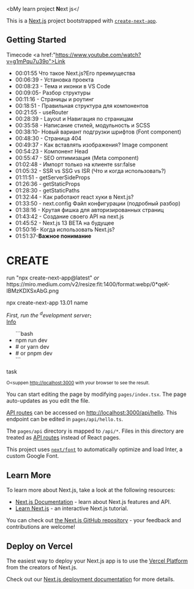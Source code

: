 <bMy learn project <b>N</b>ext js</

This is a [Next.js](https://nextjs.org/) project bootstrapped with [`create-next-app`](https://github.com/vercel/next.js/tree/canary/packages/create-next-app).

## Getting Started

Timecode
  <a href:"https://www.youtube.com/watch?v=g1mPqu7u39o">Link</a>

<ul>
  <li>00:01:55 Что такое Next.js?Его преимущества</li>
  <li> 00:06:39 - Установка проекта </li>
  <li>00:08:23 - Тема и иконки в VS Code</li>
  <li> 00:09:05- Разбор структуры</li>
   <li> 00:11:16 - Страницы и роутинг </li>
    <li>00:18:51 - Правильная структура для компонентов </li>
    <li>00:21:55 - useRouter </li>
    <li>00:28:39 - Layout и Навигация по страницам</li>
    <li> 00:35:58 - Написание стилей, модульность и SCSS</li>
    <li> 00:38:10- Новый вариант подгрузки шрифтов (Font component)</li>
    <li> 00:48:30 - Страница 404</li>
    <li> 00:49:37 - Как вставлять изображения? Image component </li>
    <li>00:54:23 - Компонент Head </li>
    <li>00:55:47 - SEO оптимизация (Meta component)</li>
    <li> 01:02:48 - Импорт только на клиенте ssr:false </li>
    <li>01:05:32 - SSR vs SSG vs ISR (Что и когда использовать?) </li>
    <li>01:11:51 - getServerSideProps</li>
    <li> 01:26:36 - getStaticProps</li>
    <li> 01:28:30 - getStaticPaths </li>
    <li>01:32:44 - Как работают react хуки в Next.js?</li>
    <li> 01:33:50 - next.config Файл конфигурации (подробный разбор)</li>
    <li> 01:38:16 - Крутая фишка для авторизированных страниц </li>
    <li>01:43:42 - Создание своего API на next.js </li>
    <li>01:45:52 - Next.js 13 BETA на будущее</li>
    <li>01:50:16- Когда использовать Next.js? </li>
  <li>01:51:37-<b>Важное понимание</b></li>
</ul>

<h1> <span style="text-transform:uppercase">create</span> </h1>
 run "npx create-next-app@latest"  
<i>or</i>
https://miro.medium.com/v2/resize:fit:1400/format:webp/0*qeK-IBMzKDXSxAbG.png

npx create-next-app 13.01 name

<i>First, run the <sup>d</sup>evelopment server</i><b>:</b>
<a href="#"><code><br/></code>
<ins>Info</ins></a>
<br/>

<ul>```bash
  <li>npm run dev</li>
<li># or
  yarn dev</li>
<li># or
  pnpm dev</li>
```
</ul>

<a>task</a>

<sup>O<suppen [http://localhost:3000](http://localhost:3000) with your browser to see the result.

You can start editing the page by modifying `pages/index.tsx`. The page auto-updates as you edit the file.

[API routes](https://nextjs.org/docs/api-routes/introduction) can be accessed on [http://localhost:3000/api/hello](http://localhost:3000/api/hello). This endpoint can be edited in `pages/api/hello.ts`.

The `pages/api` directory is mapped to `/api/*`. Files in this directory are treated as [API routes](https://nextjs.org/docs/api-routes/introduction) instead of React pages.

This project uses [`next/font`](https://nextjs.org/docs/basic-features/font-optimization) to automatically optimize and load Inter, a custom Google Font.

## Learn More

To learn more about Next.js, take a look at the following resources:

- [Next.js Documentation](https://nextjs.org/docs) - learn about Next.js features and API.
- [Learn Next.js](https://nextjs.org/learn) - an interactive Next.js tutorial.

You can check out [the Next.js GitHub repository](https://github.com/vercel/next.js/) - your feedback and contributions are welcome!

## Deploy on Vercel

The easiest way to deploy your Next.js app is to use the [Vercel Platform](https://vercel.com/new?utm_medium=default-template&filter=next.js&utm_source=create-next-app&utm_campaign=create-next-app-readme) from the creators of Next.js.

Check out our [Next.js deployment documentation](https://nextjs.org/docs/deployment) for more details.
